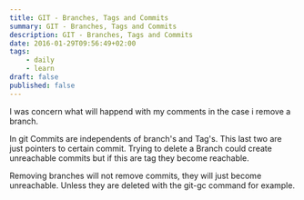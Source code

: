 ```yaml
---
title: GIT - Branches, Tags and Commits
summary: GIT - Branches, Tags and Commits
description: GIT - Branches, Tags and Commits
date: 2016-01-29T09:56:49+02:00
tags: 
    - daily
    - learn
draft: false
published: false
---
```


I was concern what will happend with my comments in the case i remove a branch.

In git Commits are independents of branch's and Tag's. This last two are just pointers to certain commit. Trying to delete a Branch could create unreachable commits but if this are tag they become reachable.

Removing branches will not remove commits, they will just become unreachable. Unless they are deleted with the git-gc command for example.
